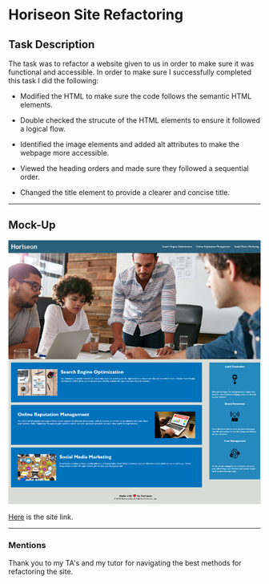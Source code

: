 # Horiseon Site Refactoring

## Task Description
  The task was to refactor a website given to us in order to make sure it was functional and accessible. In order to make sure I successfully completed this task I did the following:

* Modified the HTML to make sure the code follows the semantic HTML elements.

* Double checked the strucute of the HTML elements to ensure it followed a logical flow.

* Identified the image elements and added alt attributes to make the webpage more accessible.

* Viewed the heading orders and made sure they followed a sequential order.

* Changed the title element to provide a clearer and concise title.

---

## Mock-Up

![Attached is a screenshot of the website](assets/images/website-screenshot.png)

[Here](https://alexmoriyama.github.io/Horiseon-Site-Refactoring) is the site link.

---

### Mentions
  Thank you to my TA's and my tutor for navigating the best methods for refactoring the site.
